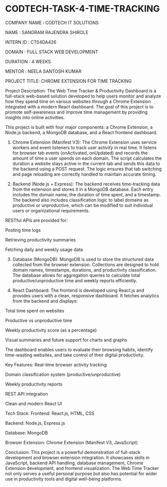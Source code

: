 # CODTECH-TASK-4-TIME-TRACKING

COMPANY NAME : CODTECH IT SOLUTIONS

NAME : SANGRAM RAJENDRA SHIROLE

INTERN ID : CT04DA426

DOMAIN : FULL STACK WEB DEVELOPMENT

DURATION : 4 WEEKS

MENTOR : NEELA SANTOSH KUMAR

PROJECT TITLE: CHROME EXTENSION FOR TIME TRACKING

Project Description:
The Web Time Tracker & Productivity Dashboard is a full-stack web-based solution developed to help users monitor and analyze how they spend time on various websites through a Chrome Extension integrated with a modern React dashboard. The goal of this project is to promote self-awareness and improve time management by providing insights into online activities.

This project is built with four major components: a Chrome Extension, a Node.js backend, a MongoDB database, and a React frontend dashboard.

1. Chrome Extension (Manifest V3):
The Chrome Extension uses service workers and event listeners to track user activity in real time. It listens for browser tab events (onActivated, onUpdated) and records the amount of time a user spends on each domain. The script calculates the duration a website stays active in the current tab and sends this data to the backend using a POST request. The logic ensures that tab switching and page reloading are correctly handled to maintain accurate timing.

2. Backend (Node.js + Express):
The backend receives time-tracking data from the extension and stores it in a MongoDB database. Each entry includes the domain name, the duration of time spent, and a timestamp. The backend also includes classification logic to label domains as productive or unproductive, which can be modified to suit individual users or organizational requirements.

RESTful APIs are provided for:

Posting time logs

Retrieving productivity summaries

Fetching daily and weekly usage data

3. Database (MongoDB):
MongoDB is used to store the structured data collected from the browser extension. Collections are designed to hold domain names, timestamps, durations, and productivity classification. The database allows for aggregation queries to calculate total productive/unproductive time and weekly reports efficiently.

4. React Dashboard:
The frontend is developed using React.js and provides users with a clean, responsive dashboard. It fetches analytics from the backend and displays:

Total time spent on websites

Productive vs unproductive time

Weekly productivity score (as a percentage)

Visual summaries and future support for charts and graphs

The dashboard enables users to evaluate their browsing habits, identify time-wasting websites, and take control of their digital productivity.

Key Features:
Real-time browser activity tracking

Domain classification system (productive/unproductive)

Weekly productivity reports

REST API integration

Clean and modern React UI

Tech Stack:
Frontend: React.js, HTML, CSS

Backend: Node.js, Express.js

Database: MongoDB

Browser Extension: Chrome Extension (Manifest V3, JavaScript)

Conclusion:
This project is a powerful demonstration of full-stack development and browser extension integration. It showcases skills in JavaScript, backend API handling, database management, Chrome Extension development, and frontend visualization. The Web Time Tracker not only serves a useful personal purpose but also has potential for wider use in productivity tools and digital well-being platforms.
